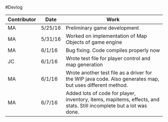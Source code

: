 #Devlog


| Contributor |   Date   |  Work                          |
|-------------|----------|--------------------------------|
|   MA        |  5/25/16 |Preliminary game development    |
|   MA        |  5/31/16 |Worked on implementation of Map Objects of game engine                                |
|    MA          |  6/1/16     |  Bug fixing. Code compiles properly now                              |
|    JC         |  6/1/16     |   Wrote test file for player control and map generation                             |
|   MA          |  6/1/16     |   Wrote another test file as a driver for the WIP java code. Also generates map, but uses different method.                             |
|       MA      |  6/7/16     |   Added lots of code for player,  inventory, items, mapitems, effects, and stats. Still incomplete but a lot was done.                            |

